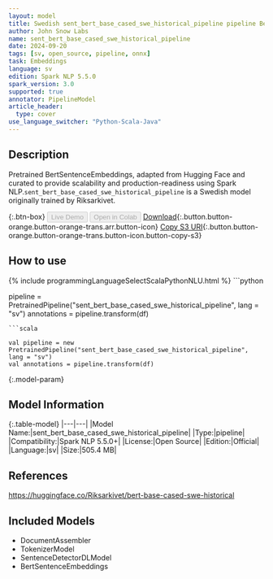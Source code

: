 ```yaml
---
layout: model
title: Swedish sent_bert_base_cased_swe_historical_pipeline pipeline BertSentenceEmbeddings from Riksarkivet
author: John Snow Labs
name: sent_bert_base_cased_swe_historical_pipeline
date: 2024-09-20
tags: [sv, open_source, pipeline, onnx]
task: Embeddings
language: sv
edition: Spark NLP 5.5.0
spark_version: 3.0
supported: true
annotator: PipelineModel
article_header:
  type: cover
use_language_switcher: "Python-Scala-Java"
---
```


## Description

Pretrained BertSentenceEmbeddings, adapted from Hugging Face and curated to provide scalability and production-readiness using Spark NLP.`sent_bert_base_cased_swe_historical_pipeline` is a Swedish model originally trained by Riksarkivet.

{:.btn-box}
<button class="button button-orange" disabled>Live Demo</button>
<button class="button button-orange" disabled>Open in Colab</button>
[Download](https://s3.amazonaws.com/auxdata.johnsnowlabs.com/public/models/sent_bert_base_cased_swe_historical_pipeline_sv_5.5.0_3.0_1726801529912.zip){:.button.button-orange.button-orange-trans.arr.button-icon}
[Copy S3 URI](s3://auxdata.johnsnowlabs.com/public/models/sent_bert_base_cased_swe_historical_pipeline_sv_5.5.0_3.0_1726801529912.zip){:.button.button-orange.button-orange-trans.button-icon.button-copy-s3}

## How to use



<div class="tabs-box" markdown="1">
{% include programmingLanguageSelectScalaPythonNLU.html %}
```python

pipeline = PretrainedPipeline("sent_bert_base_cased_swe_historical_pipeline", lang = "sv")
annotations =  pipeline.transform(df)   

```
```scala

val pipeline = new PretrainedPipeline("sent_bert_base_cased_swe_historical_pipeline", lang = "sv")
val annotations = pipeline.transform(df)

```
</div>

{:.model-param}
## Model Information

{:.table-model}
|---|---|
|Model Name:|sent_bert_base_cased_swe_historical_pipeline|
|Type:|pipeline|
|Compatibility:|Spark NLP 5.5.0+|
|License:|Open Source|
|Edition:|Official|
|Language:|sv|
|Size:|505.4 MB|

## References

https://huggingface.co/Riksarkivet/bert-base-cased-swe-historical

## Included Models

- DocumentAssembler
- TokenizerModel
- SentenceDetectorDLModel
- BertSentenceEmbeddings